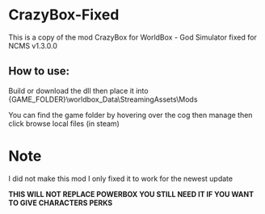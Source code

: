# CrazyBox-Fixed
This is a copy of the mod CrazyBox for WorldBox - God Simulator fixed for NCMS v1.3.0.0

## How to use:

Build or download the dll then place it into {GAME_FOLDER}\worldbox_Data\StreamingAssets\Mods

You can find the game folder by hovering over the cog then manage then click browse local files (in steam)


# Note

I did not make this mod I only fixed it to work for the newest update

**THIS WILL NOT REPLACE POWERBOX YOU STILL NEED IT IF YOU WANT TO GIVE CHARACTERS PERKS**
